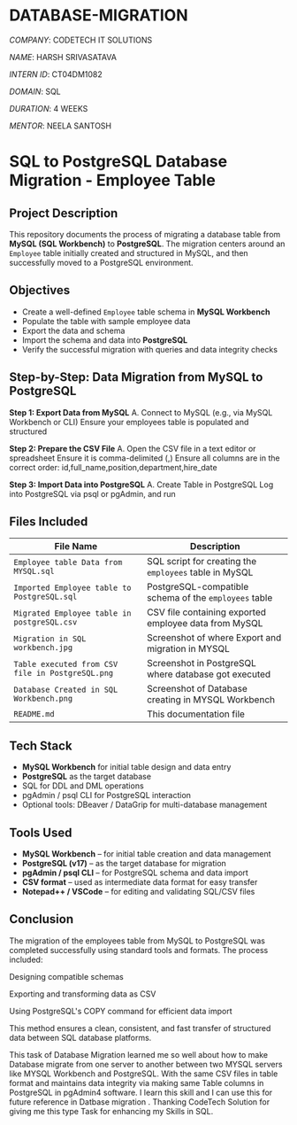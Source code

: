 # DATABASE-MIGRATION

*COMPANY*: CODETECH IT SOLUTIONS

*NAME*: HARSH SRIVASATAVA

*INTERN ID*: CT04DM1082

*DOMAIN*: SQL

*DURATION*: 4 WEEKS

*MENTOR*: NEELA SANTOSH

#  SQL to PostgreSQL Database Migration - Employee Table

##  Project Description

This repository documents the process of migrating a database table from **MySQL (SQL Workbench)** to **PostgreSQL**. The migration centers around an `Employee` table initially created and structured in MySQL, and then successfully moved to a PostgreSQL environment.

##  Objectives

- Create a well-defined `Employee` table schema in **MySQL Workbench**
- Populate the table with sample employee data
- Export the data and schema
- Import the schema and data into **PostgreSQL**
- Verify the successful migration with queries and data integrity checks

## Step-by-Step: Data Migration from MySQL to PostgreSQL
 **Step 1: Export Data from MySQL**
 A. Connect to MySQL (e.g., via MySQL Workbench or CLI)
Ensure your employees table is populated and structured

 **Step 2: Prepare the CSV File**
 A. Open the CSV file in a text editor or spreadsheet
Ensure it is comma-delimited (,)
Ensure all columns are in the correct order:
id,full_name,position,department,hire_date

**Step 3: Import Data into PostgreSQL**
 A. Create Table in PostgreSQL
Log into PostgreSQL via psql or pgAdmin, and run

  ##  Files Included

| File Name                                 | Description                                      |
|-------------------------------------------|--------------------------------------------------|
| `Employee table Data from MYSQL.sql`     | SQL script for creating the `employees` table in MySQL |
| `Imported Employee table to PostgreSQL.sql` | PostgreSQL-compatible schema of the `employees` table |
| `Migrated Employee table in postgreSQL.csv`| CSV file containing exported employee data from MySQL |
| `Migration in SQL workbench.jpg`          |Screenshot of where Export and migration in MYSQL   |
| `Table executed from CSV file in PostgreSQL.png`|Screenshot in PostgreSQL where database got executed|
| `Database Created in SQL Workbench.png` | Screenshot of Database creating in MYSQL Workbench |
| `README.md`                              | This documentation file |

##  Tech Stack

- **MySQL Workbench** for initial table design and data entry
- **PostgreSQL** as the target database
- SQL for DDL and DML operations
- pgAdmin / psql CLI for PostgreSQL interaction
- Optional tools: DBeaver / DataGrip for multi-database management

##  Tools Used

- **MySQL Workbench** – for initial table creation and data management
- **PostgreSQL (v17)** – as the target database for migration
- **pgAdmin / psql CLI** – for PostgreSQL schema and data import
- **CSV format** – used as intermediate data format for easy transfer
- **Notepad++ / VSCode** – for editing and validating SQL/CSV files

## Conclusion
The migration of the employees table from MySQL to PostgreSQL was completed successfully using standard tools and formats. The process included:

Designing compatible schemas

Exporting and transforming data as CSV

Using PostgreSQL's COPY command for efficient data import

This method ensures a clean, consistent, and fast transfer of structured data between SQL database platforms.


This task of Database Migration learned me so well about how to make Database migrate from one server to another between two MYSQL servers like MYSQL Workbench and PostgreSQL. With the same CSV files in table format and maintains data integrity via making same Table columns in PostgreSQL in pgAdmin4 software. I learn this skill and I can use this for future reference in Datbase migration . Thanking CodeTech Solution for giving me this type Task for enhancing my Skills in SQL.



